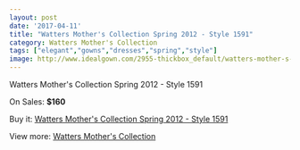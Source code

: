 ```yaml
---
layout: post
date: '2017-04-11'
title: "Watters Mother's Collection Spring 2012 - Style 1591"
category: Watters Mother's Collection
tags: ["elegant","gowns","dresses","spring","style"]
image: http://www.idealgown.com/2955-thickbox_default/watters-mother-s-collection-spring-2012-style-1591.jpg
---
```

Watters Mother's Collection Spring 2012 - Style 1591

On Sales: **$160**
<a href="https://www.idealgown.com/en/watters-mothers-collection/1417-watters-mother-s-collection-spring-2012-style-1591.html"><amp-img layout="responsive" width="600" height="600" src="//www.idealgown.com/2955-thickbox_default/watters-mother-s-collection-spring-2012-style-1591.jpg" alt="Watters Mother's Collection Spring 2012 - Style 1591 0" /></a>
<a href="https://www.idealgown.com/en/watters-mothers-collection/1417-watters-mother-s-collection-spring-2012-style-1591.html"><amp-img layout="responsive" width="600" height="600" src="//www.idealgown.com/2956-thickbox_default/watters-mother-s-collection-spring-2012-style-1591.jpg" alt="Watters Mother's Collection Spring 2012 - Style 1591 1" /></a>

Buy it: [Watters Mother's Collection Spring 2012 - Style 1591](https://www.idealgown.com/en/watters-mothers-collection/1417-watters-mother-s-collection-spring-2012-style-1591.html "Watters Mother's Collection Spring 2012 - Style 1591")

View more: [Watters Mother's Collection](https://www.idealgown.com/en/19-watters-mothers-collection "Watters Mother's Collection")